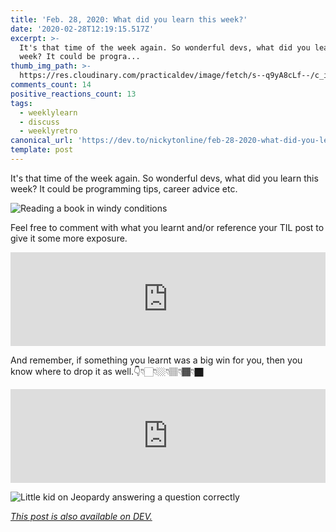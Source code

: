 ```yaml
---
title: 'Feb. 28, 2020: What did you learn this week?'
date: '2020-02-28T12:19:15.517Z'
excerpt: >-
  It's that time of the week again. So wonderful devs, what did you learn this
  week? It could be progra...
thumb_img_path: >-
  https://res.cloudinary.com/practicaldev/image/fetch/s--q9yA8cLf--/c_imagga_scale,f_auto,fl_progressive,h_420,q_auto,w_1000/https://dev-to-uploads.s3.amazonaws.com/i/t3bva7fepey05c9zrgkb.jpeg
comments_count: 14
positive_reactions_count: 13
tags:
  - weeklylearn
  - discuss
  - weeklyretro
canonical_url: 'https://dev.to/nickytonline/feb-28-2020-what-did-you-learn-this-week-eje'
template: post
---
```

It's that time of the week again. So wonderful devs, what did you learn this week? It could be programming tips, career advice etc.

![Reading a book in windy conditions](https://media.giphy.com/media/fhAwk4DnqNgw8/giphy.gif)

Feel free to comment with what you learnt and/or reference your TIL post to give it some more exposure.


<iframe class="liquidTag" src="https://dev.to/embed/tag?args=todayilearned" style="border: 0; width: 100%;"></iframe>


And remember, if something you learnt was a big win for you, then you know where to drop it as well.👇👇🏻👇🏼👇🏽👇🏾👇🏿


<iframe class="liquidTag" src="https://dev.to/embed/link?args=https%3A%2F%2Fdev.to%2Fjess%2Fwhat-was-your-win-this-week-2pl0" style="border: 0; width: 100%;"></iframe>


![Little kid on Jeopardy answering a question correctly](https://media.giphy.com/media/2sXf9PbHcEdE1x059I/giphy.gif)

*[This post is also available on DEV.](https://dev.to/nickytonline/feb-28-2020-what-did-you-learn-this-week-eje)*


<script>
const parent = document.getElementsByTagName('head')[0];
const script = document.createElement('script');
script.type = 'text/javascript';
script.src = 'https://cdnjs.cloudflare.com/ajax/libs/iframe-resizer/4.1.1/iframeResizer.min.js';
script.charset = 'utf-8';
script.onload = function() {
    window.iFrameResize({}, '.liquidTag');
};
parent.appendChild(script);
</script>    
